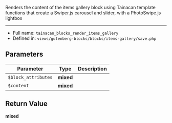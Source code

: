 
Renders the content of the items gallery block
using Tainacan template functions that create
a Swiper.js carousel and slider, with a PhotoSwipe.js
lightbox

***

* Full name: `tainacan_blocks_render_items_gallery`
* Defined in: `views/gutenberg-blocks/blocks/items-gallery/save.php`

## Parameters

| Parameter           | Type      | Description |
|---------------------|-----------|-------------|
| `$block_attributes` | **mixed** |             |
| `$content`          | **mixed** |             |

## Return Value

**mixed**
